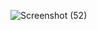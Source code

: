 ![Screenshot (52)](https://github.com/DulanjiAbeysekara/Mobile-Application-Development-Coursework/assets/125721515/efdb916d-889c-4f05-bc40-6896624f86bc)

